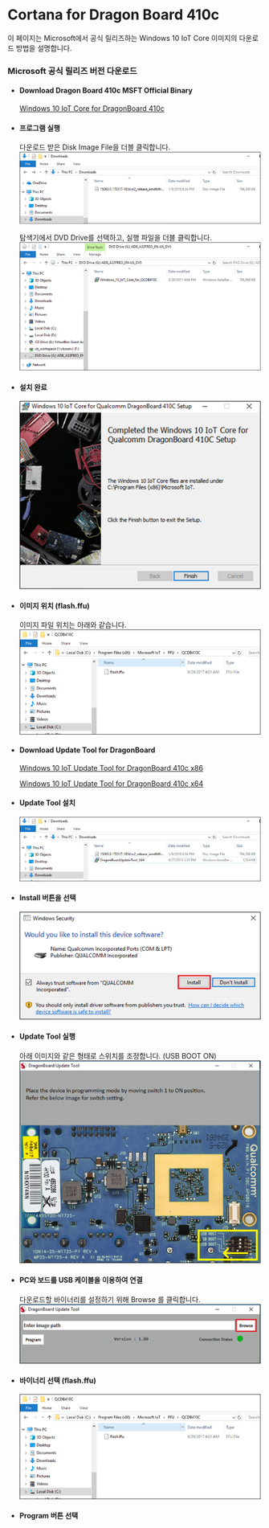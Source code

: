# Cortana for Dragon Board 410c

이 페이지는 Microsoft에서 공식 릴리즈하는 Windows 10 IoT Core 이미지의 다운로드 방법을 설명합니다.

### Microsoft 공식 릴리즈 버전 다운로드

- #### Download Dragon Board 410c MSFT Official Binary
    [Windows 10 IoT Core for DragonBoard 410c](https://www.microsoft.com/en-us/download/details.aspx?id=55027)

- #### 프로그램 실행
    다운로드 받은 Disk Image File을 더블 클릭합니다.
    ![](/assets/dragonBoard_release_step_1.png)

    탐색기에서 DVD Drive를 선택하고, 실행 파일을 더블 클릭합니다.
    ![](/assets/dragonBoard_release_step_2.png)

- ####  설치 완료
    ![](/assets/dragonBoard_release_step_3.png)

- #### 이미지 위치 \(flash.ffu\)
    이미지 파일 위치는 아래와 같습니다.
    ![](/assets/dragonBoard_release_step_8.png)
    
- #### Download Update Tool for DragonBoard
    [Windows 10 IoT Update Tool for DragonBoard 410c x86](https://developer.qualcomm.com/download/db410c/windows-10-iot-update-tool-dragonboard-410c-x86.zip)

    [Windows 10 IoT Update Tool for DragonBoard 410c x64](https://developer.qualcomm.com/download/db410c/windows-10-iot-update-tool-dragonboard-410c-x64.zip)

- #### Update Tool 설치
    ![](/assets/dragonBoard_release_step_4.png)

- #### Install 버튼을 선택
    ![](/assets/dragonBoard_release_step_5.png)

- #### Update Tool 실행
    아래 이미지와 같은 형태로 스위치를 조정합니다. (USB BOOT ON)
    ![](/assets/dragonBoard_release_step_6.png)

- #### PC와 보드를 USB 케이블을 이용하여 연결
    다운로드할 바이너리를 설정하기 위해 Browse 를 클릭합니다.
    ![](/assets/dragonBoard_release_step_7.png)

- #### 바이너리 선택 \(flash.ffu\)
    ![](/assets/dragonBoard_release_step_8.png)

- #### Program 버튼 선택



    








